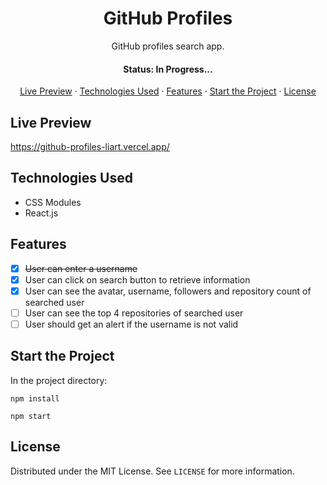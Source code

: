 <h1 align='center'>GitHub Profiles</h1>

<p align='center'>GitHub profiles search app.</p>

<h4 align='center'>Status: In Progress...</h4>

<p align='center'>
  <a href='#live-preview'>Live Preview</a> ·
  <a href='#technologies-used'>Technologies Used</a> ·
  <a href='#features'>Features</a> ·
  <a href='#start-the-project'>Start the Project</a> ·
  <a href='#license'>License</a>
</p>

## Live Preview

https://github-profiles-liart.vercel.app/

## Technologies Used

- CSS Modules
- React.js

## Features

- [x] ~~User can enter a username~~
- [x] User can click on search button to retrieve information
- [x] User can see the avatar, username, followers and repository count of searched user
- [ ] User can see the top 4 repositories of searched user
- [ ] User should get an alert if the username is not valid

## Start the Project

In the project directory:

`npm install`

`npm start`

## License

Distributed under the MIT License. See `LICENSE` for more information.
